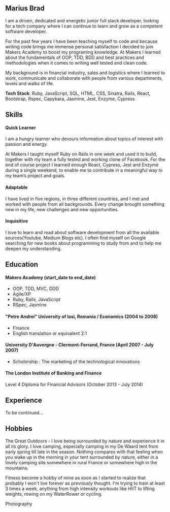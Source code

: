 ## Marius Brad

I am a driven, dedicated and energetic junior full stack developer, looking for a tech company where I can continue to learn and grow as a competent software developer. 

For the past few years I have been teaching myself to code and because writing code brings me immense personal satisfaction I decided to join Makers Academy to boost my programing knowledge. At Makers I learned about the fundamentals of OOP, TDD, BDD and best practices and methodologies when it comes to writing well tested and clean code. 

My background is in financial industry, sales and logistics where I learned to work, communicate and collaborate with people from various departments, levels and walks of life.

**Tech Stack**: Ruby, JavaScript, SQL, HTML, CSS,  Sinatra, Rails, React, Bootstrap, Rspec, Capybara, Jasmine, Jest, Enzyme, Cypress


## Skills

#### Quick Learner
I am a hungry learner who devours information about topics of interest with passion and energy.

At Makers I taught myself Ruby on Rails in one week and used it to build, together with my team a fully tested and working clone of Facebook. 
For the end of course project I learned enough React, Cypress, Jest and Enzyme during a single weekend, to enable me to contribute in a meaningful way to my team’s project and goals. 

#### Adaptable 
I have lived in five regions, in three different countries, and I met and worked with people from all backgrounds. Every change brought something new in my life, new challenges and new opportunities.

#### Inquisitive 
I love to learn and read about software development from all the available sources(Youtube, Medium Blogs etc). I often find myself on Google searching for new books about programming  to study from and to help me deepen my understanding.


## Education

#### Makers Academy (start_date to end_date)

- OOP, TDD, MVC, DDD
- Agile/XP
- Ruby, Rails, JavaScript
- RSpec, Jasmine

#### "Petre Andrei" University of Iasi, Romania / Economics (2004 to 2008)

- Finance
- English translation or equivalent 2:1

#### University D'Auvergne - Clermont-Ferrand, France (April 2007 - July 2007)
- Scholorship : The marketing of the technological innovations

#### The London Institute of Banking and Finance
Level 4 Diploma for Financial Advisors (October 2013 - July 2014)

## Experience
To be continued...

## Hobbies

The Great Outdoors - I love being surrounded by nature and experience it in all its glory. I love camping, especially camping in my De Waard tent from early spring till late in the season. Nothing compares with that feeling when you wake up in the morning in your tent surrounded by nature, either in a lovely camping site somewhere in rural France or somewhere high in the mountains.

Fitness become a hobby of mine as soon as I started to realize that probably I won't live forever as previously thought. I'm trying to train at least 3 times a week, anything from high intensity workouts like HIIT to lifting weights, rowing on my WaterRower or cycling. 

Photography
